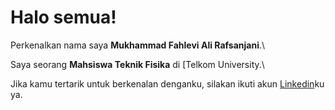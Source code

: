 # Halo semua! 

Perkenalkan nama saya **Mukhammad Fahlevi Ali Rafsanjani**.\

Saya seorang **Mahsiswa Teknik Fisika** di [Telkom University.\




Jika kamu tertarik untuk berkenalan denganku, silakan ikuti akun [Linkedin](https://www.linkedin.com/in/fahlevialir/)ku ya.

